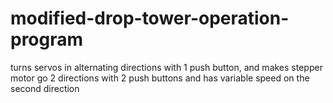 # modified-drop-tower-operation-program
turns servos in alternating directions with 1 push button, and  makes stepper motor go 2 directions with 2 push buttons and has variable speed  on the second direction 
